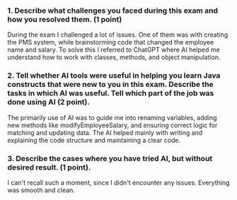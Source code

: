 ### 1. Describe what challenges you faced during this exam and how you resolved them. (1 point)

During the exam I challenged a lot of issues. One of them was with creating the PMS system, while  brainstorming code that changed the employee name and salary. 
To solve this I referred to ChatGPT where AI helped me understand how to work with classes, methods, and object manipulation.

### 2. Tell whether AI tools were useful in helping you learn Java constructs that were new to you in this exam. Describe the tasks in which AI was useful. Tell which part of the job was done using AI (2 point).

The primarily use of AI was to guide me into renaming variables, adding new methods like modifyEmployeeSalary, and ensuring correct logic for matching and updating data.
The AI helped mainly with writing and explaining the code structure and maintaining a clear code.

### 3. Describe the cases where you have tried AI, but without desired result. (1 point).

 I can't recall such a moment, since I didn't encounter any issues. Everything was smooth and clean. 
